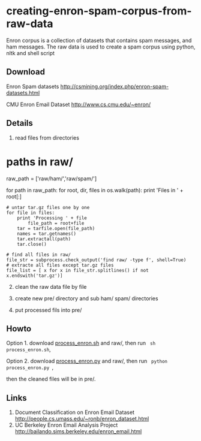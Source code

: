 creating-enron-spam-corpus-from-raw-data
========================================

Enron corpus is a collection of datasets that contains spam messages, and ham messages. The raw data is used to create a spam corpus using python, nltk and shell script

Download
--------

Enron Spam datasets http://csmining.org/index.php/enron-spam-datasets.html

CMU Enron Email Dataset  http://www.cs.cmu.edu/~enron/

Details
--------
1. read files from directories


# paths in raw/
raw_path = ['raw/ham/','raw/spam/']

for path in raw_path:
    for root, dir, files in os.walk(path):
	print 'Files in ' + root[:]

	# untar tar.gz files one by one
	for file in files:
	    print 'Processing ' + file
            file_path = root+file
	    tar = tarfile.open(file_path)
	    names = tar.getnames()
	    tar.extractall(path)
	    tar.close()
    
    # find all files in raw/
    file_str = subprocess.check_output('find raw/ -type f', shell=True)
    # extracte all files except tar.gz files
    file_list = [ x for x in file_str.splitlines() if not x.endswith('tar.gz')]
2. clean the raw data file by file 

3. create new pre/ directory and sub ham/ spam/ directories

4. put processed fils into pre/

Howto
------
Option 1. download [process_enron.sh](https://github.com/shenzhun/creating-enron-spam-corpus-from-raw-data/blob/master/process_enron.sh) and raw/, then run <code> sh process_enron.sh</code>, 

Option 2. download [process_enron.py](https://github.com/shenzhun/creating-enron-spam-corpus-from-raw-data/blob/master/process_enron.py) and raw/, then run <code> python process_enron.py </code>, 

then the cleaned files will be in pre/.

Links
------
1. Document Classification on Enron Email Dataset http://people.cs.umass.edu/~ronb/enron_dataset.html
2. UC Berkeley Enron Email Analysis Project http://bailando.sims.berkeley.edu/enron_email.html


